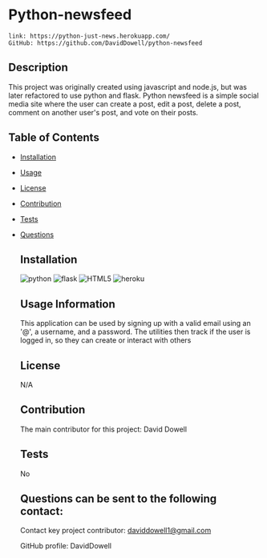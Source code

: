 
  # Python-newsfeed
    link: https://python-just-news.herokuapp.com/
    GitHub: https://github.com/DavidDowell/python-newsfeed

  ## Description
  This project was originally created using javascript and node.js, but was later refactored to use python and flask. Python newsfeed is a simple social media site where the user can create a post, edit a post, delete a post, comment on another user's post, and vote on their posts. 

  ## Table of Contents
  
* [Installation](#installation)
* [Usage](#usage)
* [License](#license)
* [Contribution](#contribution)
* [Tests](#tests)
* [Questions](#questions)
      

  ## Installation
  
  ![python](https://img.shields.io/badge/python-3776AB.svg?style=for-the-badge&logo=python&logoColor=white&logoWidth=30)
  ![flask](https://img.shields.io/badge/flask-000000.svg?style=for-the-badge&logo=flask&logoColor=white&logoWidth=30)
  ![HTML5](https://img.shields.io/badge/html5-%23E34F26.svg?style=for-the-badge&logo=html5&logoColor=white)
  ![heroku](https://img.shields.io/badge/heroku-430098.svg?style=for-the-badge&logo=heroku&logoColor=white)

  ## Usage Information
  This application can be used by signing up with a valid email using an '@', a username, and a password. The utilities then track if the user is logged in, so they can create or interact with others

  ## License 
  N/A

  ## Contribution
  The main contributor for this project: David Dowell

  ## Tests
  No

  ## Questions can be sent to the following contact:
  Contact key project contributor: daviddowell1@gmail.com

  GitHub profile: DavidDowell
